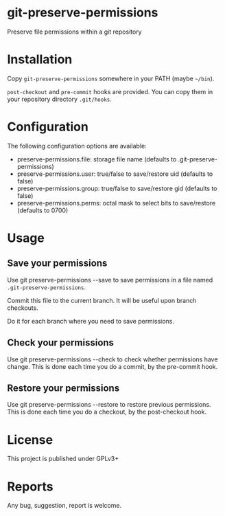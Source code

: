 git-preserve-permissions
========================

Preserve file permissions within a git repository

Installation
============

Copy `git-preserve-permissions` somewhere in your PATH (maybe `~/bin`).

`post-checkout` and `pre-commit` hooks are provided. You can copy them in your repository directory `.git/hooks`.

Configuration
=============

The following configuration options are available:

 - preserve-permissions.file: storage file name (defaults to .git-preserve-permissions)
 - preserve-permissions.user: true/false to save/restore uid (defaults to false)
 - preserve-permissions.group: true/false to save/restore gid (defaults to false)
 - preserve-permissions.perms: octal mask to select bits to save/restore (defaults to 0700)

Usage
=====

Save your permissions
---------------------
Use git preserve-permissions --save to save permissions in a file named `.git-preserve-permissions`.

Commit this file to the current branch. It will be useful upon branch checkouts.

Do it for each branch where you need to save permissions.

Check your permissions
----------------------
Use git preserve-permissions --check to check whether permissions have change. This is done each time you do a commit, by the pre-commit hook.

Restore your permissions
------------------------
Use git preserve-permissions --restore to restore previous permissions. This is done each time you do a checkout, by the post-checkout hook.

License
=======

This project is published under GPLv3+

Reports
=======

Any bug, suggestion, report is welcome.
